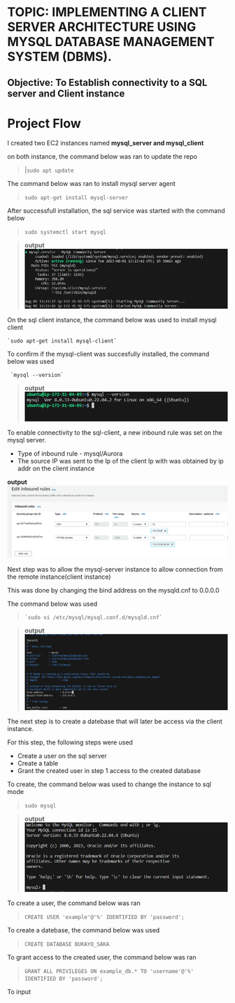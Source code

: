 # TOPIC:  IMPLEMENTING A CLIENT SERVER ARCHITECTURE USING MYSQL DATABASE MANAGEMENT SYSTEM (DBMS).

## Objective: To Establish connectivity to a SQL server and Client instance 

# Project Flow

I created two EC2 instances named **mysql_server and mysql_client**

on both instance, the command below  was ran to update the repo

>|`sudo apt update`

The command below was ran to install mysql server agent

>`sudo apt-get install mysql-server`

After successfull installation, the sql service was started with the command below

>`sudo systemctl start mysql`

>**output**![sqlactive](images/sql_active.png)

On the sql client instance, the command below was used to install mysql client 

    `sudo apt-get install mysql-client`

To confirm if the mysql-client was succesfully installed, the command below was used

     `mysql --version` 

>**output**![output](images/sqlconfirm.png) 

To enable connectivity to the sql-client, a new inbound rule was set on the mysql server. 

- Type of inbound rule - mysql/Aurora 
- The source IP was sent to the Ip of the client Ip with was obtained by ip addr on the client instance 

**output**![inbound_rule](images/Inbound%20rule-%20server.png)

Next step was to allow the mysql-server instance to allow connection from the remote instance(client instance)

This was done by changing the bind address on the mysqld.cnf to 0.0.0.0

The command below was used 

>     `sudo vi /etc/mysql/mysql.conf.d/mysqld.cnf`

>**output** ![bindaddr](images/changebindaddr.png)

The next step is to create a datebase that will later be access via the client instance. 

For this step, the following steps were used

- Create a user on the sql server
- Create a table 
- Grant the created user in step 1 access to the created database

To create, the command below was used to change the instance to sql mode
>`sudo mysql`

>**output**![sql_console](images/Sql_console.png)
  
To create a user, the command below was ran

>`CREATE USER 'example'@'%' IDENTIFIED BY 'password';`

To create a datebase, the command below was used

>`CREATE DATABASE BUKAYO_SAKA`

To grant access to the created user, the command below was ran

>`GRANT ALL PRIVILEGES ON example_db.* TO 'username'@'%' IDENTIFIED BY 'password';`

To input








        

